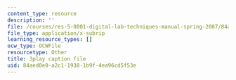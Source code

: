 ```yaml
---
content_type: resource
description: ''
file: /courses/res-5-0001-digital-lab-techniques-manual-spring-2007/84aed0e0a2c119381b9f4ea96cd5f53e_AcNtVgOp0bI.srt
file_type: application/x-subrip
learning_resource_types: []
ocw_type: OCWFile
resourcetype: Other
title: 3play caption file
uid: 84aed0e0-a2c1-1938-1b9f-4ea96cd5f53e
---
```

